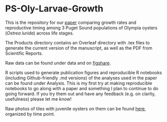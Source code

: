 # PS-Oly-Larvae-Growth

This is the repository for our [paper](https://www.nature.com/articles/s41598-018-24455-3) comparing growth rates and reproductive timing among 3 Puget Sound populations of Olympia oysters (*Ostrea lurida*) across life stages. 

The Products directory contains an Overleaf directory with .tex files to generate the current version of the manuscript, as well as the PDF from Scientific Reports.

Raw data can be found under data and on [figshare](https://doi.org/10.6084/m9.figshare.5975452).

R scripts used to generate publication figures and reproducible R notebooks (including Github-friendly .md versions) of the analyses used in the paper can be found under Analysis. This is my first try at making reproducible notebooks to go along with a paper and something I plan to continue to do going forward. If you try them out and have any feedback (e.g. on clarity, usefulness) please let me know! 

Raw photos of tiles with juvenile oysters on them can be found [here](https://www.dropbox.com/sh/o2jwn0yt9i3i6uq/AAC-jQ0wuYefyxXm1NsX_kq-a?dl=0), organized by time point.


